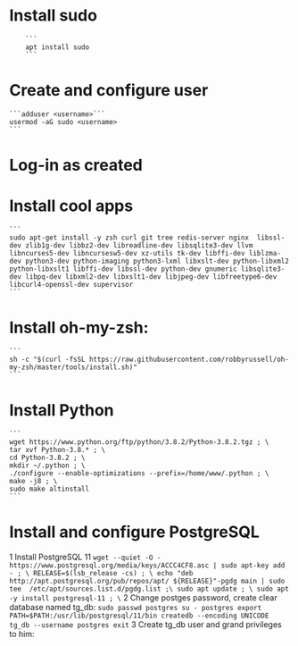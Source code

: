 # Install sudo
        ```
        apt install sudo
        ```
# Create and configure user
    ```adduser <username>```
    usermod -aG sudo <username>
    ```

# Log-in as created <username>

# Install cool apps
    ```
    sudo apt-get install -y zsh curl git tree redis-server nginx  libssl-dev zlib1g-dev libbz2-dev libreadline-dev libsqlite3-dev llvm libncurses5-dev libncursesw5-dev xz-utils tk-dev libffi-dev liblzma-dev python3-dev python-imaging python3-lxml libxslt-dev python-libxml2 python-libxslt1 libffi-dev libssl-dev python-dev gnumeric libsqlite3-dev libpq-dev libxml2-dev libxslt1-dev libjpeg-dev libfreetype6-dev libcurl4-openssl-dev supervisor
    ```

# Install oh-my-zsh:
    ```
    sh -c "$(curl -fsSL https://raw.githubusercontent.com/robbyrussell/oh-my-zsh/master/tools/install.sh)"
    ```

# Install Python
    ```
    wget https://www.python.org/ftp/python/3.8.2/Python-3.8.2.tgz ; \
    tar xvf Python-3.8.* ; \
    cd Python-3.8.2 ; \
    mkdir ~/.python ; \
    ./configure --enable-optimizations --prefix=/home/www/.python ; \
    make -j8 ; \
    sudo make altinstall
    ```

# Install and configure PostgreSQL
1 Install PostgreSQL 11
        ```
        wget --quiet -O - https://www.postgresql.org/media/keys/ACCC4CF8.asc | sudo apt-key add - ; \
        RELEASE=$(lsb_release -cs) ; \
        echo "deb http://apt.postgresql.org/pub/repos/apt/ ${RELEASE}"-pgdg main | sudo tee  /etc/apt/sources.list.d/pgdg.list ;\
        sudo apt update ; \
        sudo apt -y install postgresql-11 ; \
        ```
2 Change postges password, create clear database named tg_db:
        ```
        sudo passwd postgres
        su - postgres
        export PATH=$PATH:/usr/lib/postgresql/11/bin
        createdb --encoding UNICODE tg_db --username postgres
        exit
        ```
3 Create tg_db user and grand privileges to him:
        
